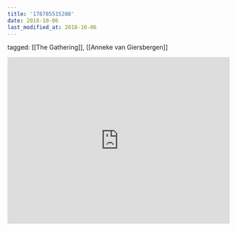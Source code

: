 ```yaml
---
title: '178785515288'
date: 2018-10-06
last_modified_at: 2018-10-06
---
```

tagged: [[The Gathering]], [[Anneke van Giersbergen]]
<iframe allow="accelerometer; autoplay; clipboard-write; encrypted-media; gyroscope; picture-in-picture" allowfullscreen="" frameborder="0" height="375" id="youtube_iframe" src="https://www.youtube.com/embed/hGc28ZMQEh8?feature=oembed&amp;enablejsapi=1&amp;origin=https://safe.txmblr.com&amp;wmode=opaque" width="500"></iframe>